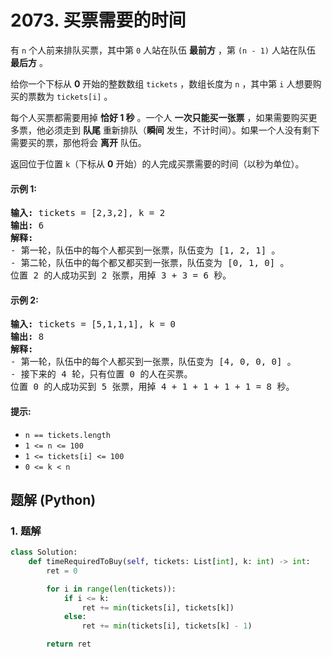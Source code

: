 # 2073. 买票需要的时间
有 `n` 个人前来排队买票，其中第 `0` 人站在队伍 **最前方** ，第 `(n - 1)` 人站在队伍 **最后方** 。

给你一个下标从 **0** 开始的整数数组 `tickets` ，数组长度为 `n` ，其中第 `i` 人想要购买的票数为 `tickets[i]` 。

每个人买票都需要用掉 **恰好 1 秒** 。一个人 **一次只能买一张票** ，如果需要购买更多票，他必须走到  **队尾** 重新排队（**瞬间** 发生，不计时间）。如果一个人没有剩下需要买的票，那他将会 **离开** 队伍。

返回位于位置 `k`（下标从 **0** 开始）的人完成买票需要的时间（以秒为单位）。

#### 示例 1:
<pre>
<strong>输入:</strong> tickets = [2,3,2], k = 2
<strong>输出:</strong> 6
<strong>解释:</strong>
- 第一轮，队伍中的每个人都买到一张票，队伍变为 [1, 2, 1] 。
- 第二轮，队伍中的每个都又都买到一张票，队伍变为 [0, 1, 0] 。
位置 2 的人成功买到 2 张票，用掉 3 + 3 = 6 秒。
</pre>

#### 示例 2:
<pre>
<strong>输入:</strong> tickets = [5,1,1,1], k = 0
<strong>输出:</strong> 8
<strong>解释:</strong>
- 第一轮，队伍中的每个人都买到一张票，队伍变为 [4, 0, 0, 0] 。
- 接下来的 4 轮，只有位置 0 的人在买票。
位置 0 的人成功买到 5 张票，用掉 4 + 1 + 1 + 1 + 1 = 8 秒。
</pre>

#### 提示:
* `n == tickets.length`
* `1 <= n <= 100`
* `1 <= tickets[i] <= 100`
* `0 <= k < n`

## 题解 (Python)

### 1. 题解
```Python
class Solution:
    def timeRequiredToBuy(self, tickets: List[int], k: int) -> int:
        ret = 0

        for i in range(len(tickets)):
            if i <= k:
                ret += min(tickets[i], tickets[k])
            else:
                ret += min(tickets[i], tickets[k] - 1)

        return ret
```
